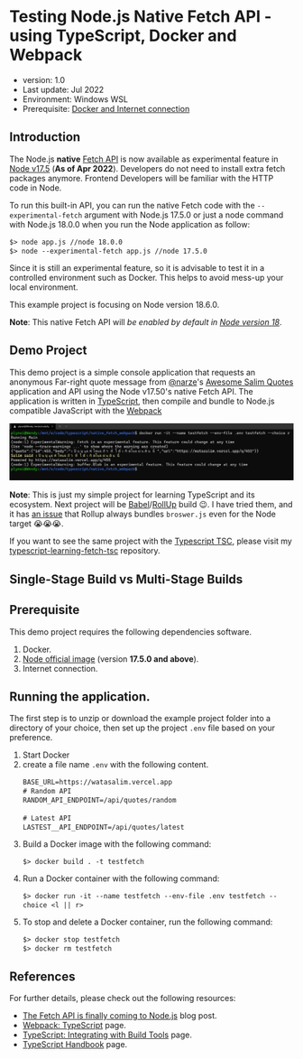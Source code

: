 # Testing Node.js Native Fetch API - using TypeScript, Docker and Webpack
- version: 1.0
- Last update: Jul 2022
- Environment: Windows WSL
- Prerequisite: [Docker and Internet connection](#prerequisite)

## <a id="intro"></a>Introduction

The Node.js **native** [Fetch API](https://developer.mozilla.org/en-US/docs/Web/API/Fetch_API) is now available as experimental feature in [Node v17.5](https://nodejs.org/en/blog/release/v17.5.0/) (**As of Apr 2022**). Developers do not need to install extra fetch packages anymore. Frontend Developers will be familiar with the HTTP code in Node. 

To run this built-in API, you can run the native Fetch code with the ```--experimental-fetch``` argument with Node.js 17.5.0 or just a node command with Node.js 18.0.0 when you run the Node application as follow:

```
$> node app.js //node 18.0.0
$> node --experimental-fetch app.js //node 17.5.0
```

Since it is still an experimental feature, so it is advisable to test it in a controlled environment such as Docker. This helps to avoid mess-up your local environment. 

This example project is focusing on Node version 18.6.0.

**Note**: This native Fetch API will *be enabled by default in [Node version 18](https://sdtimes.com/softwaredev/node-js-18-available-with-fetch-api-enabled-by-default)*. 

## <a id="demo"></a>Demo Project

This demo project is a simple console application that requests an anonymous Far-right quote message from [@narze](https://twitter.com/narze)'s [Awesome Salim Quotes](https://watasalim.vercel.app/) application and API using the Node v17.50's native Fetch API. The application is written in [TypeScript](https://www.typescriptlang.org/), then compile and bundle to Node.js compatible JavaScript with the [Webpack](https://webpack.js.org/)

![Figure-1](images/01_console_result.png "app basic result") 

**Note**: This is just my simple project for learning TypeScript and its ecosystem. Next project will be [Babel](https://babeljs.io/)/[RollUp](https://rollupjs.org/guide/en/) build 😉. I have tried them, and it has [an issue](https://github.com/chalk/supports-color/issues/113) that Rollup always bundles ```broswer.js``` even for the Node target 😭😭😭.

If you want to see the same project with the [Typescript TSC](https://www.typescriptlang.org/docs/handbook/compiler-options.html), please visit my [typescript-learning-fetch-tsc](https://github.com/plynoi/typescript-learning-fetch-tsc) repository.

## <a id="single_vs_multi"></a>Single-Stage Build vs Multi-Stage Builds

## <a id="prerequisite"></a>Prerequisite
This demo project requires the following dependencies software.
1. Docker.
2. [Node official image](https://hub.docker.com/_/node) (version **17.5.0 and above**).
3. Internet connection.

## <a id="running"></a>Running the application.

The first step is to unzip or download the example project folder into a directory of your choice, then set up the project ```.env``` file based on your preference.

1. Start Docker
2. create a file name ```.env``` with the following content.
    ```
    BASE_URL=https://watasalim.vercel.app
    # Random API
    RANDOM_API_ENDPOINT=/api/quotes/random

    # Latest API
    LASTEST__API_ENDPOINT=/api/quotes/latest
    ```
3. Build a Docker image with the following command:
    ```
    $> docker build . -t testfetch
    ```
4. Run a Docker container with the following command: 
    ```
    $> docker run -it --name testfetch --env-file .env testfetch --choice <l || r>
    ```
5. To stop and delete a Docker container, run the following command:
    ```
    $> docker stop testfetch
    $> docker rm testfetch
    ```

## <a id="references"></a>References
For further details, please check out the following resources:
* [The Fetch API is finally coming to Node.js](https://blog.logrocket.com/fetch-api-node-js/) blog post.
* [Webpack: TypeScript](https://webpack.js.org/guides/typescript/) page.
* [TypeScript: Integrating with Build Tools](https://www.typescriptlang.org/docs/handbook/integrating-with-build-tools.html) page.
* [TypeScript Handbook](https://www.typescriptlang.org/docs/handbook/intro.html) page.